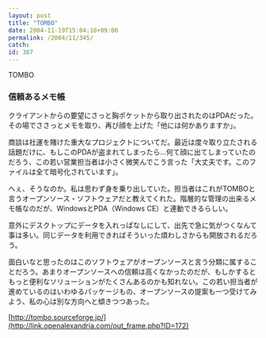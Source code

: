 ```yaml
---
layout: post
title: "TOMBO"
date: 2004-11-19T15:04:18+09:00
permalink: /2004/11/345/
catch: 
id: 387
---
```

TOMBO  
<!--more-->

### 信頼あるメモ帳
  

クライアントからの要望にさっと胸ポケットから取り出されたのはPDAだった。その場でささっとメモを取り、再び顔を上げた「他には何かありますか」。

  

商談は社運を賭けた重大なプロジェクトについてだ。最近は度々取り立たされる話題だけに、もしこのPDAが盗まれてしまったら…何て顔に出てしまっていたのだろう、この若い営業担当者は小さく微笑んでこう言った「大丈夫です。このファイルは全て暗号化されています」。

  

へぇ、そうなのか。私は思わず身を乗り出していた。担当者はこれがTOMBOと言うオープンソース・ソフトウェアだと教えてくれた。階層的な管理の出来るメモ帳なのだが、WindowsとPDA（Windows CE）と連動できるらしい。

  

意外にデスクトップにデータを入れっぱなしにして、出先で急に気がつくなんて事は多い。同じデータを利用できればそういった煩わしさからも開放されるだろう。

  

面白いなと思ったのはこのソフトウェアがオープンソースと言う分類に属することだろう。あまりオープンソースへの信頼は高くなかったのだが、もしかするともっと便利なソリューションがたくさんあるのかも知れない。この若い担当者が進めているのはいわゆるパッケージもの、オープンソースの提案も一つ受けてみよう、私の心は別な方向へと傾きつつあった。

  

[http://tombo.sourceforge.jp/](http://link.openalexandria.com/out_frame.php?ID=172)

